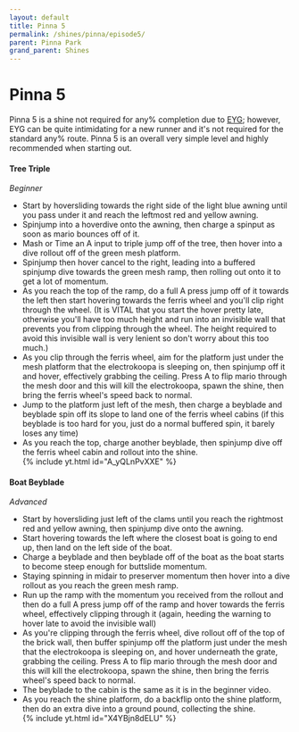 ```yaml
---
layout: default 
title: Pinna 5
permalink: /shines/pinna/episode5/
parent: Pinna Park
grand_parent: Shines
---
```

# Pinna 5
Pinna 5 is a shine not required for any% completion due to [EYG](https://smscommunity.github.io/sms-guide/shines/pinna/eyg/); however, EYG can be quite intimidating for a new runner and it's not required for the standard any% route. Pinna 5 is an overall very simple level and highly recommended when starting out.

#### Tree Triple
*Beginner*  
- Start by hoversliding towards the right side of the light blue awning until you pass under it and reach the leftmost red and yellow awning.
- Spinjump into a hoverdive onto the awning, then charge a spinput as soon as mario bounces off of it.
- Mash or Time an A input to triple jump off of the tree, then hover into a dive rollout off of the green mesh platform.
- Spinjump then hover cancel to the right, leading into a buffered spinjump dive towards the green mesh ramp, then rolling out onto it to get a lot of momentum.
- As you reach the top of the ramp, do a full A press jump off of it towards the left then start hovering towards the ferris wheel and you'll clip right through the wheel. (It is VITAL that you start the hover pretty late, otherwise you'll have too much height and run into an invisible wall that prevents you from clipping through the wheel. The height required to avoid this invisible wall is very lenient so don't worry about this too much.)
- As you clip through the ferris wheel, aim for the platform just under the mesh platform that the electrokoopa is sleeping on, then spinjump off it and hover, effectively grabbing the ceiling. Press A to flip mario through the mesh door and this will kill the electrokoopa, spawn the shine, then bring the ferris wheel's speed back to normal.
- Jump to the platform just left of the mesh, then charge a beyblade and beyblade spin off its slope to land one of the ferris wheel cabins (if this beyblade is too hard for you, just do a normal buffered spin, it barely loses any time)
- As you reach the top, charge another beyblade, then spinjump dive off the ferris wheel cabin and rollout into the shine.  
{% include yt.html id="A_yQLnPvXXE" %}  


#### Boat Beyblade
*Advanced*  
- Start by hoversliding just left of the clams until you reach the rightmost red and yellow awning, then spinjump dive onto the awning.
- Start hovering towards the left where the closest boat is going to end up, then land on the left side of the boat.
- Charge a beyblade and then beyblade off of the boat as the boat starts to become steep enough for buttslide momentum.
- Staying spinning in midair to preserver momentum then hover into a dive rollout as you reach the green mesh ramp.
- Run up the ramp with the momentum you received from the rollout and then do a full A press jump off of the ramp and hover towards the ferris wheel, effectively clipping through it (again, heeding the warning to hover late to avoid the invisible wall)
- As you're clipping through the ferris wheel, dive rollout off of the top of the brick wall, then buffer spinjump off the platform just under the mesh that the electrokoopa is sleeping on, and hover underneath the grate, grabbing the ceiling. Press A to flip mario through the mesh door and this will kill the electrokoopa, spawn the shine, then bring the ferris wheel's speed back to normal.
- The beyblade to the cabin is the same as it is in the beginner video.
- As you reach the shine platform, do a backflip onto the shine platform, then do an extra dive into a ground pound, collecting the shine.  
{% include yt.html id="X4YBjn8dELU" %}  
